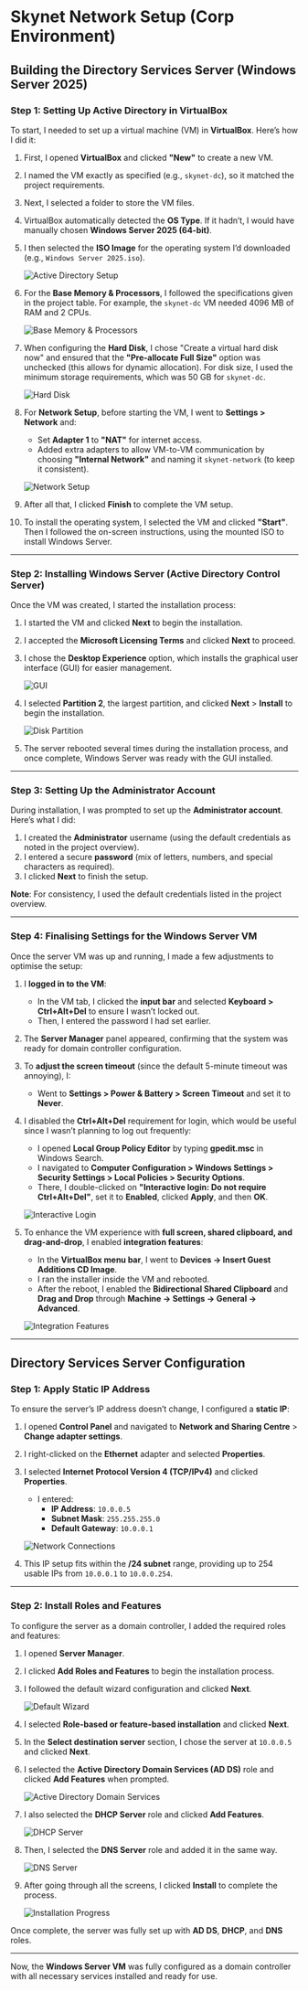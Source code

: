 # Skynet Network Setup (Corp Environment)

## Building the Directory Services Server (Windows Server 2025)

### Step 1: Setting Up Active Directory in VirtualBox

To start, I needed to set up a virtual machine (VM) in **VirtualBox**. Here’s how I did it:

1. First, I opened **VirtualBox** and clicked **"New"** to create a new VM.
2. I named the VM exactly as specified (e.g., `skynet-dc`), so it matched the project requirements.
3. Next, I selected a folder to store the VM files.
4. VirtualBox automatically detected the **OS Type**. If it hadn’t, I would have manually chosen **Windows Server 2025 (64-bit)**.
5. I then selected the **ISO Image** for the operating system I’d downloaded (e.g., `Windows Server 2025.iso`).
   
   ![Active Directory Setup](img/ad.png)
   
6. For the **Base Memory & Processors**, I followed the specifications given in the project table. For example, the `skynet-dc` VM needed 4096 MB of RAM and 2 CPUs.

   ![Base Memory & Processors](img/ad1.png)

7. When configuring the **Hard Disk**, I chose "Create a virtual hard disk now" and ensured that the **"Pre-allocate Full Size"** option was unchecked (this allows for dynamic allocation). For disk size, I used the minimum storage requirements, which was 50 GB for `skynet-dc`.

   ![Hard Disk](img/ad2.png)

8. For **Network Setup**, before starting the VM, I went to **Settings > Network** and:
   - Set **Adapter 1** to **"NAT"** for internet access.
   - Added extra adapters to allow VM-to-VM communication by choosing **"Internal Network"** and naming it `skynet-network` (to keep it consistent).

   ![Network Setup](img/ad3.png)

9. After all that, I clicked **Finish** to complete the VM setup.
10. To install the operating system, I selected the VM and clicked **"Start"**. Then I followed the on-screen instructions, using the mounted ISO to install Windows Server.

---

### Step 2: Installing Windows Server (Active Directory Control Server)

Once the VM was created, I started the installation process:

1. I started the VM and clicked **Next** to begin the installation.
2. I accepted the **Microsoft Licensing Terms** and clicked **Next** to proceed.
3. I chose the **Desktop Experience** option, which installs the graphical user interface (GUI) for easier management.

   ![GUI](img/ad5.png)

4. I selected **Partition 2**, the largest partition, and clicked **Next** > **Install** to begin the installation.

   ![Disk Partition](img/ad6.png)

5. The server rebooted several times during the installation process, and once complete, Windows Server was ready with the GUI installed.

---

### Step 3: Setting Up the Administrator Account

During installation, I was prompted to set up the **Administrator account**. Here’s what I did:

1. I created the **Administrator** username (using the default credentials as noted in the project overview).
2. I entered a secure **password** (mix of letters, numbers, and special characters as required).
3. I clicked **Next** to finish the setup.

**Note**: For consistency, I used the default credentials listed in the project overview.

---

### Step 4: Finalising Settings for the Windows Server VM

Once the server VM was up and running, I made a few adjustments to optimise the setup:

1. I **logged in to the VM**:
   - In the VM tab, I clicked the **input bar** and selected **Keyboard > Ctrl+Alt+Del** to ensure I wasn’t locked out.
   - Then, I entered the password I had set earlier.

2. The **Server Manager** panel appeared, confirming that the system was ready for domain controller configuration.

3. To **adjust the screen timeout** (since the default 5-minute timeout was annoying), I:
   - Went to **Settings > Power & Battery > Screen Timeout** and set it to **Never**.

4. I disabled the **Ctrl+Alt+Del** requirement for login, which would be useful since I wasn’t planning to log out frequently:
   - I opened **Local Group Policy Editor** by typing **gpedit.msc** in Windows Search.
   - I navigated to **Computer Configuration > Windows Settings > Security Settings > Local Policies > Security Options**.
   - There, I double-clicked on **"Interactive login: Do not require Ctrl+Alt+Del"**, set it to **Enabled**, clicked **Apply**, and then **OK**.

   ![Interactive Login](img/ad8.png)

5. To enhance the VM experience with **full screen, shared clipboard, and drag-and-drop**, I enabled **integration features**:
   - In the **VirtualBox menu bar**, I went to **Devices → Insert Guest Additions CD Image**.
   - I ran the installer inside the VM and rebooted.
   - After the reboot, I enabled the **Bidirectional Shared Clipboard** and **Drag and Drop** through **Machine → Settings → General → Advanced**.

   ![Integration Features](img/integration.png)

---

## Directory Services Server Configuration

### Step 1: Apply Static IP Address

To ensure the server’s IP address doesn’t change, I configured a **static IP**:

1. I opened **Control Panel** and navigated to **Network and Sharing Centre** > **Change adapter settings**.
2. I right-clicked on the **Ethernet** adapter and selected **Properties**.
3. I selected **Internet Protocol Version 4 (TCP/IPv4)** and clicked **Properties**.
   - I entered:
     - **IP Address**: `10.0.0.5`
     - **Subnet Mask**: `255.255.255.0`
     - **Default Gateway**: `10.0.0.1`

   ![Network Connections](img/networkconnections1.png)

5. This IP setup fits within the **/24 subnet** range, providing up to 254 usable IPs from `10.0.0.1` to `10.0.0.254`.

---

### Step 2: Install Roles and Features

To configure the server as a domain controller, I added the required roles and features:

1. I opened **Server Manager**.
2. I clicked **Add Roles and Features** to begin the installation process.
3. I followed the default wizard configuration and clicked **Next**.

   ![Default Wizard](img/defaultwizardconfig.png)

4. I selected **Role-based or feature-based installation** and clicked **Next**.
5. In the **Select destination server** section, I chose the server at `10.0.0.5` and clicked **Next**.
6. I selected the **Active Directory Domain Services (AD DS)** role and clicked **Add Features** when prompted.

   ![Active Directory Domain Services](img/installadds.png)

7. I also selected the **DHCP Server** role and clicked **Add Features**.

   ![DHCP Server](img/dhcpserver.png)

8. Then, I selected the **DNS Server** role and added it in the same way.

   ![DNS Server](img/dnsserver.png)

9. After going through all the screens, I clicked **Install** to complete the process.

   ![Installation Progress](img/installationprogress.png)

Once complete, the server was fully set up with **AD DS**, **DHCP**, and **DNS** roles.

---

Now, the **Windows Server VM** was fully configured as a domain controller with all necessary services installed and ready for use.
